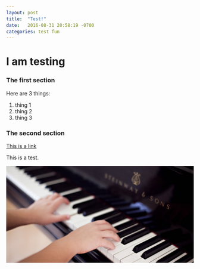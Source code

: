 ```yaml
---
layout: post
title:  "Test!"
date:   2016-08-31 20:58:19 -0700
categories: test fun
---
```

# I am testing

### The first section

Here are 3 things:

1. thing 1
2. thing 2
3. thing 3

### The second section

[This is a link](www.google.com)

This is a test.

![Hello World](https://github.com/brennanchan/pianoman/blob/master/assets/Steinway_and_Sons_Piano_Studio.jpg)
